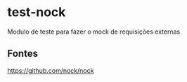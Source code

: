 # test-nock
Modulo de teste para fazer o mock de requisições externas

## Fontes
https://github.com/nock/nock